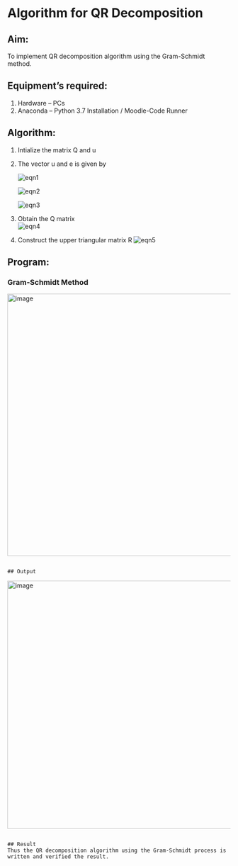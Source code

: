 # Algorithm for QR Decomposition
## Aim:
To implement QR decomposition algorithm using the Gram-Schmidt method.
## Equipment’s required:
1.	Hardware – PCs
2.	Anaconda – Python 3.7 Installation / Moodle-Code Runner
## Algorithm:
1.	Intialize the matrix Q and u
2.	The vector u and e is given by

    ![eqn1](./ex4.jpg)

    ![eqn2](./ex6.jpg)

    ![eqn3](./ex3.jpg)

3.	Obtain the Q matrix   
    ![eqn4](./ex1.jpg)
4.	Construct the upper triangular matrix R
    ![eqn5](./ex2.jpg)



## Program:
### Gram-Schmidt Method




<img width="1072" height="592" alt="image" src="https://github.com/user-attachments/assets/a04d6138-8ae6-4b6d-9ac3-987f253a67ff" />




```

## Output
```

<img width="1760" height="560" alt="image" src="https://github.com/user-attachments/assets/b5f5a72a-b1ba-49ed-8da2-ce76dc0f0e24" />



```

## Result
Thus the QR decomposition algorithm using the Gram-Schmidt process is written and verified the result.
